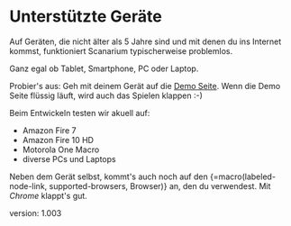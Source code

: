 # Unterstützte Geräte

Auf Geräten, die nicht älter als 5 Jahre sind und mit denen du ins Internet kommst, funktioniert Scanarium typischerweise problemlos.

Ganz egal ob Tablet, Smartphone, PC oder Laptop.

Probier's aus: Geh mit deinem Gerät auf die [Demo Seite](https://demo.scanarium.com/).
Wenn die Demo Seite flüssig läuft, wird auch das Spielen klappen :-)

Beim Entwickeln testen wir akuell auf:

* Amazon Fire 7
* Amazon Fire 10 HD
* Motorola One Macro
* diverse PCs und Laptops

Neben dem Gerät selbst, kommt's auch noch auf den {=macro(labeled-node-link, supported-browsers, Browser)} an, den du verwendest.
Mit *Chrome* klappt's gut.

version: 1.003
